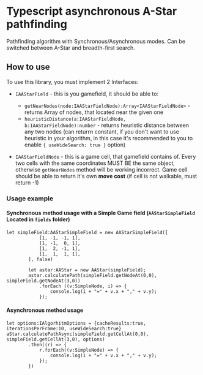 # Typescript asynchronous A-Star pathfinding
Pathfinding algorithm with Synchronous/Asynchronous modes.
Can be switched between A-Star and breadth-first search.

## How to use
To use this library, you must implement 2 Interfaces: 
* ```IAAStarField``` - this is you gamefield, it should be able to:
    * ```getNearNodes(node:IAAStarFieldNode):Array<IAAStarFieldNode>``` - returns Array of nodes, that located near the given one
    * ```heuristicDistance(a:IAAStarFieldNode, b:IAAStarFieldNode):number``` - returns heuristic distance between any two nodes
    (can returrn constant, if you don't want to use heuristic in your algorithm, in this case it's recommended to you to enable ```{ useWideSearch: true }``` option)

* ```IAAStarFieldNode``` - this is a game cell, that gamefield contains of. Every two cells with the same coordinates MUST BE the same object, otherwise ```getNearNodes``` method will be working incorrect. Game cell should be able to return it's own __move cost__ (if cell is not walkable, must return -1)


### Usage example

#### Synchronous method usage with a Simple Game field (```AAStarSimpleField``` Located in ```fields``` folder)

```
let simpleField:AAStarSimpleField = new AAStarSimpleField([
            [1, -1, -1, 1],
            [1, -1,  0, 1],
            [1,  2, -1, 1],
            [1,  1,  1, 1],
        ], false)

        let astar:AAStar = new AAStar(simpleField);
        astar.calculatePath(simpleField.getNodeAt(0,0), simpleField.getNodeAt(3,0))
            .forEach ((v:SimpleNode, i) => {
                console.log(i + "=" + v.x + "," + v.y);
            });
```

#### Asynchronous method usage

```
let options:IAlgorhitmOptions = {cacheResults:true, iterationsPerFrame:10, useWideSearch:true}
aStar.calculatePathAsync(simpleField.getCellAt(0,0), simpleField.getCellAt(3,0), options)
        .then((r) => {
            r.forEach((v:SimpleNode) => {
                console.log(i + "=" + v.x + "," + v.y);
            });
        })
```